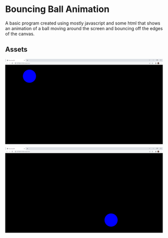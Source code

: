 # Bouncing Ball Animation

A basic program created using mostly javascript and some html that shows an animation 
of a ball moving around the screen and bouncing off the edges of the canvas. 

## Assets 
<div style="display: flex; flex-direction: column; align-items: center;">
  <img src=assets/ball.png" alt="ball" style="margin-bottom: 10px;">
  <img src="assets/ball2.png" alt="ball2" style="margin-bottom: 10px;">
</div>
